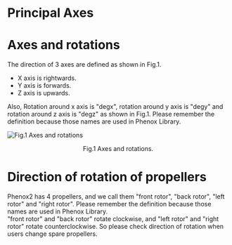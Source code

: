 # Principal Axes

# Axes and rotations
The direction of 3 axes are defined as shown in Fig.1.  
 - X axis is rightwards.  
 - Y axis is forwards.  
 - Z axis is upwards.  

Also, Rotation around x axis is "degx", rotation around y axis is "degy" and rotation around z axis is "degz" as shown in Fig.1. Please remember the definition because those names are used in Phenox Library.

![Fig.1 Axes and rotations](/img/phenox/phenox_principle_axis.jpg)
<div align="center">Fig.1 Axes and rotations.</div>

# Direction of rotation of propellers
Phenox2 has 4 propellers, and we call them  "front rotor", "back rotor", "left rotor" and "right rotor". Please remember the definition because those names are used in Phenox Library.  
"front rotor" and "back rotor" rotate clockwise, and "left rotor" and "right rotor" rotate counterclockwise. So please check direction of rotation when users change spare propellers. 
